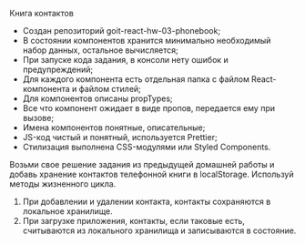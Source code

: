 Книга контактов

- Создан репозиторий goit-react-hw-03-phonebook;
- В состоянии компонентов хранится минимально необходимый набор данных,
  остальное вычисляется;
- При запуске кода задания, в консоли нету ошибок и предупреждений;
- Для каждого компонента есть отдельная папка с файлом React-компонента и файлом
  стилей;
- Для компонентов описаны propTypes;
- Все что компонент ожидает в виде пропов, передается ему при вызове;
- Имена компонентов понятные, описательные;
- JS-код чистый и понятный, используется Prettier;
- Стилизация выполнена CSS-модулями или Styled Components.

Возьми свое решение задания из предыдущей домашней работы и добавь хранение
контактов телефонной книги в localStorage. Используй методы жизненного цикла.

1. При добавлении и удалении контакта, контакты сохраняются в локальное
   хранилище.
2. При загрузке приложения, контакты, если таковые есть, считываются из
   локального хранилища и записываются в состояние.
